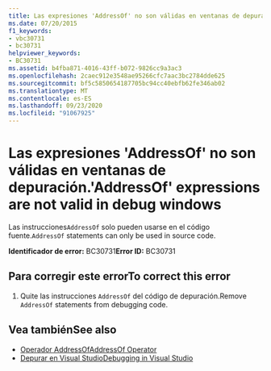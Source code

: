 ```yaml
---
title: Las expresiones 'AddressOf' no son válidas en ventanas de depuración.
ms.date: 07/20/2015
f1_keywords:
- vbc30731
- bc30731
helpviewer_keywords:
- BC30731
ms.assetid: b4fba871-4016-43ff-b072-9826cc9a3ac3
ms.openlocfilehash: 2caec912e3548ae95266cfc7aac3bc2784dde625
ms.sourcegitcommit: bf5c5850654187705bc94cc40ebfb62fe346ab02
ms.translationtype: MT
ms.contentlocale: es-ES
ms.lasthandoff: 09/23/2020
ms.locfileid: "91067925"
---
```

# <a name="addressof-expressions-are-not-valid-in-debug-windows"></a><span data-ttu-id="218fe-102">Las expresiones 'AddressOf' no son válidas en ventanas de depuración.</span><span class="sxs-lookup"><span data-stu-id="218fe-102">'AddressOf' expressions are not valid in debug windows</span></span>

<span data-ttu-id="218fe-103">Las instrucciones`AddressOf` solo pueden usarse en el código fuente.</span><span class="sxs-lookup"><span data-stu-id="218fe-103">`AddressOf` statements can only be used in source code.</span></span>  
  
 <span data-ttu-id="218fe-104">**Identificador de error:** BC30731</span><span class="sxs-lookup"><span data-stu-id="218fe-104">**Error ID:** BC30731</span></span>  
  
## <a name="to-correct-this-error"></a><span data-ttu-id="218fe-105">Para corregir este error</span><span class="sxs-lookup"><span data-stu-id="218fe-105">To correct this error</span></span>  
  
1. <span data-ttu-id="218fe-106">Quite las instrucciones `AddressOf` del código de depuración.</span><span class="sxs-lookup"><span data-stu-id="218fe-106">Remove `AddressOf` statements from debugging code.</span></span>  
  
## <a name="see-also"></a><span data-ttu-id="218fe-107">Vea también</span><span class="sxs-lookup"><span data-stu-id="218fe-107">See also</span></span>

- [<span data-ttu-id="218fe-108">Operador AddressOf</span><span class="sxs-lookup"><span data-stu-id="218fe-108">AddressOf Operator</span></span>](../language-reference/operators/addressof-operator.md)
- [<span data-ttu-id="218fe-109">Depurar en Visual Studio</span><span class="sxs-lookup"><span data-stu-id="218fe-109">Debugging in Visual Studio</span></span>](/visualstudio/debugger/debugger-feature-tour)

